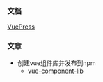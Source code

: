 <!--
 * @Author: wangyunbo
 * @Date: 2021-06-23 16:55:23
 * @LastEditors: wangyunbo
 * @LastEditTime: 2021-06-23 17:16:15
 * @Description: file content
 * @FilePath: \dayByday\packages.md
-->
### 文档
[VuePress](https://v1.vuepress.vuejs.org/guide/getting-started.html#quick-start)


### 文章

- 创建vue组件库并发布到npm
  - [vue-component-lib](https://dev.to/siegerts/creating-a-vue-js-component-library-part-iv-documentation-with-vuepress-56h5)